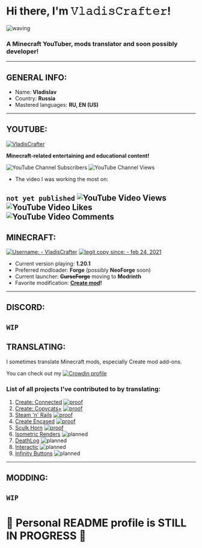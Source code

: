 # Hi there, I'm 𝚅𝚕𝚊𝚍𝚒𝚜𝙲𝚛𝚊𝚏𝚝𝚎𝚛!
![waving](https://github.com/VladisCrafter/VladisCrafter/assets/122053125/1f26699d-d0a5-4760-921c-0c800eecb446)
### A Minecraft YouTuber, mods translator and soon possibly developer!
---
## GENERAL INFO:
- Name: **Vladislav**
- Country: **Russia**
- Mastered languages: **RU, EN (US)**
---
## YOUTUBE:
[![VladisCrafter](https://img.shields.io/badge/VladisCrafter-cb2316?style=for-the-badge&logo=YouTube&logoColor=ffffff)](https://youtube.com/@vladiscrafter)

**Minecraft-related entertaining and educational content!**

![YouTube Channel Subscribers](https://img.shields.io/youtube/channel/subscribers/UClt3jWY-I5UIwJl_aUBLI1g)
![YouTube Channel Views](https://img.shields.io/youtube/channel/views/UClt3jWY-I5UIwJl_aUBLI1g)

- The video I was working the most on:

`not yet published`
![YouTube Video Views](https://img.shields.io/youtube/views/*?color=cb2316)
![YouTube Video Likes](https://img.shields.io/youtube/likes/*?color=cb2316) 
![YouTube Video Comments](https://img.shields.io/youtube/comments/*?color=cb2316)
---
## MINECRAFT:
[![Username: - VladisCrafter](https://img.shields.io/badge/Username:-VladisCrafter-0a9950?style=for-the-badge)](https://namemc.com/profile/VladisCrafter.1)
[![legit copy since: - feb 24, 2021](https://img.shields.io/badge/legit_copy_since:-feb_24%2C_2021-12161a)](https://namemc.com/profile/VladisCrafter.1)

- Current version playing: **1.20.1**
- Preferred modloader: **Forge** (possibly **NeoForge** soon)
- Current launcher: **~~CurseForge~~** moving to **Modrinth**
- Favorite modification: **[Create mod](https://github.com/Creators-of-Create/Create)!**
---
## DISCORD:
`WIP`
---
## TRANSLATING:
I sometimes translate Minecraft mods, especially Create mod add-ons.

You can check out my 
[![Crowdin profile](https://img.shields.io/badge/Crowdin_profile-16191d?style=for-the-badge&logo=Crowdin)](https://crowdin.com/profile)

### List of all projects I've contributed to by translating:
1. [Create: Connected](https://github.com/hlysine/create_connected) [![proof](https://img.shields.io/badge/proof-grey?logo=Crowdin)](https://crowdin.com/project/create-connected-mod/reports/top-members)
2. [Create: Copycats+](https://github.com/copycats-plus/copycats) [![proof](https://img.shields.io/badge/proof-grey?logo=Crowdin)](https://crowdin.com/project/copycats/reports/top-members)
3. [Steam 'n' Rails](https://github.com/Layers-of-Railways/Railway) [![proof](https://img.shields.io/badge/proof-grey?logo=Crowdin)](https://crowdin.com/project/create-steam-n-rails-official/reports/top-members)
4. [Create Encased](https://github.com/iglee42/CreateCasing) [![proof](https://img.shields.io/badge/proof-grey?logo=GitHub)](https://github.com/iglee42/CreateCasing/pull/67)
5. [Sculk Horn](https://github.com/anviaan/SculkHorn) [![proof](https://img.shields.io/badge/proof-grey?logo=CurseForge)](https://www.curseforge.com/minecraft/mc-mods/sculk-horn/files/4450674)
6. [Isometric Renders]() ![planned](https://img.shields.io/badge/planned-grey?logo=GitHub)
7. [DeathLog](https://github.com/gliscowo/deathlog) ![planned](https://img.shields.io/badge/planned-grey?logo=GitHub)
8. [Interactic](https://github.com/gliscowo/interactic) ![planned](https://img.shields.io/badge/planned-grey?logo=GitHub)
9. [Infinity Buttons](https://github.com/TeamDiopside/InfinityButtons) ![planned](https://img.shields.io/badge/planned-grey?logo=GitHub)
---
## MODDING:
`WIP`
---
# 🚧 Personal README profile is STILL IN PROGRESS 🚧
